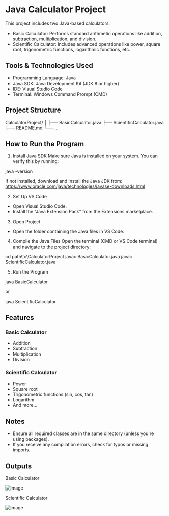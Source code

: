 # Java Calculator Project

This project includes two Java-based calculators:
- Basic Calculator: Performs standard arithmetic operations like addition, subtraction, multiplication, and division.
- Scientific Calculator: Includes advanced operations like power, square root, trigonometric functions, logarithmic functions, etc.

## Tools & Technologies Used

- Programming Language: Java
- Java SDK: Java Development Kit (JDK 8 or higher)
- IDE: Visual Studio Code
- Terminal: Windows Command Prompt (CMD)

## Project Structure

CalculatorProject/
│
├── BasicCalculator.java
├── ScientificCalculator.java
├── README.md
└── ...

## How to Run the Program

1. Install Java SDK
   Make sure Java is installed on your system. You can verify this by running:

java -version


If not installed, download and install the Java JDK from:
https://www.oracle.com/java/technologies/javase-downloads.html

2. Set Up VS Code
- Open Visual Studio Code.
- Install the "Java Extension Pack" from the Extensions marketplace.

3. Open Project
- Open the folder containing the Java files in VS Code.

4. Compile the Java Files
Open the terminal (CMD or VS Code terminal) and navigate to the project directory:

cd path\to\CalculatorProject
javac BasicCalculator.java
javac ScientificCalculator.java


5. Run the Program

java BasicCalculator

or

java ScientificCalculator


## Features

### Basic Calculator
- Addition
- Subtraction
- Multiplication
- Division

### Scientific Calculator
- Power
- Square root
- Trigonometric functions (sin, cos, tan)
- Logarithm
- And more...

## Notes

- Ensure all required classes are in the same directory (unless you're using packages).
- If you receive any compilation errors, check for typos or missing imports.

## Outputs

Basic Calculator

![image](https://github.com/user-attachments/assets/f43e96d5-86c0-491c-a877-6ca380bc8060)

Scientific Calculator

![image](https://github.com/user-attachments/assets/09906249-1ae9-4b0a-9cd5-7ccec1d26d37)




